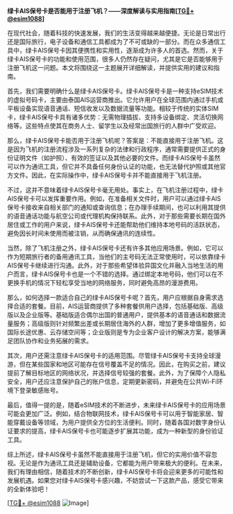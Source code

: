 **绿卡AIS保号卡是否能用于注册飞机？——深度解读与实用指南[[TG💪+ @esim1088](https://t.me/s/esim1088)]**

在现代社会，随着科技的快速发展，我们的生活变得越来越便捷。无论是日常出行还是国际旅行，电子设备和通信工具都成为了不可或缺的一部分。而在众多通信工具中，绿卡AIS保号卡因其便携性和实用性，逐渐成为许多人的首选。然而，关于绿卡AIS保号卡的功能和使用范围，很多人仍然存在疑问，尤其是它是否能够用于注册飞机这一问题。本文将围绕这一主题展开详细解读，并提供实用的建议和指南。

首先，我们需要明确什么是绿卡AIS保号卡。绿卡AIS保号卡是一种支持eSIM技术的虚拟号码卡，主要由泰国AIS运营商推出。它允许用户在全球范围内通过手机或平板设备实现语音通话、短信收发以及数据流量等功能。相较于传统的实体SIM卡，绿卡AIS保号卡具有诸多优势：无需物理插拔、支持多设备绑定、灵活切换网络等。这些特点使其在商务人士、留学生以及经常出国旅行的人群中广受欢迎。

那么，绿卡AIS保号卡能否用于注册飞机呢？答案是：不能直接用于注册飞机。这是因为飞机的注册流程涉及一系列复杂的法律和行政程序，通常需要提供正式的身份证明文件（如护照）、有效的签证以及其他必要的文件。而绿卡AIS保号卡虽然可以作为通讯工具，但它并不具备任何身份认证的功能，也无法替代护照或其他官方文件。因此，在实际操作中，绿卡AIS保号卡并不能直接用于飞机注册。

不过，这并不意味着绿卡AIS保号卡毫无用处。事实上，在飞机注册过程中，绿卡AIS保号卡可以发挥重要作用。例如，在准备相关文件时，用户可以通过绿卡AIS保号卡接收来自相关部门的通知或查询信息；在办理手续期间，也可以利用其提供的语音通话功能与航空公司或代理机构保持联系。此外，对于那些需要长期在国外居住或工作的用户来说，绿卡AIS保号卡还能帮助他们维持本地号码的活跃状态，避免因长时间未使用而被注销，从而确保通讯的连续性。

当然，除了飞机注册之外，绿卡AIS保号卡还有许多其他应用场景。例如，它可以作为短期旅行者的备用通讯工具，当他们的主号码无法正常使用时，可以依靠绿卡AIS保号卡继续进行沟通。此外，对于那些希望体验异国文化并融入当地生活的用户而言，绿卡AIS保号卡也是一个不错的选择。通过绑定本地号码，他们可以在不更换手机的情况下轻松享受当地的网络服务，同时避免高昂的漫游费用。

那么，如何选择一款适合自己的绿卡AIS保号卡呢？首先，用户应根据自身需求选择合适的套餐。目前，AIS运营商提供了多种套餐供用户选择，包括基础版、高级版以及企业版等。基础版适合偶尔出国的普通用户，提供基本的语音通话和数据流量服务；高级版则针对频繁出差或长期居住海外的人群，增加了更多增值服务，如国际长途优惠、云存储空间等；企业版则是专为企业客户设计的解决方案，能够满足团队协作和业务拓展的需求。

其次，用户还需注意绿卡AIS保号卡的适用范围。尽管绿卡AIS保号卡支持全球漫游，但在某些国家和地区可能存在信号覆盖不足的情况。因此，在购买之前，建议提前了解目标地区的网络状况，并选择信号较强的套餐。此外，为了保障个人隐私安全，用户还应注意保护自己的账户信息，定期更新密码，并避免在公共Wi-Fi环境下登录敏感账号。

最后，值得一提的是，随着eSIM技术的不断进步，未来绿卡AIS保号卡的应用场景可能会更加广泛。例如，结合物联网技术，绿卡AIS保号卡可以用于智能家居、智能穿戴设备等领域，为用户提供全方位的生活便利。同时，随着各国对数字身份认证要求的提高，绿卡AIS保号卡也可能逐步扩展其功能，成为一种新型的身份验证工具。

综上所述，绿卡AIS保号卡虽然不能直接用于注册飞机，但它的实用价值不容忽视。无论是作为通讯工具还是辅助设备，它都能为用户带来极大的便利。在未来，我们有理由相信，随着技术的不断创新，绿卡AIS保号卡将会迎来更多的可能性和发展机遇。如果您对绿卡AIS保号卡感兴趣，不妨尝试一下这款产品，感受它带来的全新体验吧！

[[TG💪+ @esim1088](https://t.me/s/esim1088) ![Image](https://i.postimg.cc/4NQfJmqS/Snipaste-2025-05-13-00-14-12.png)]